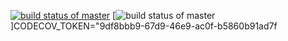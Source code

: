 [![build status of master](https://travis-ci.org/fs412/SSW567.svg?branch=master)](https://travis-ci.org/fs412/SSW567)
[![build status of master](https://travis-ci.org/fs412/SSW567.svg?branch=master)]CODECOV_TOKEN="9df8bbb9-67d9-46e9-ac0f-b5860b91ad7f
